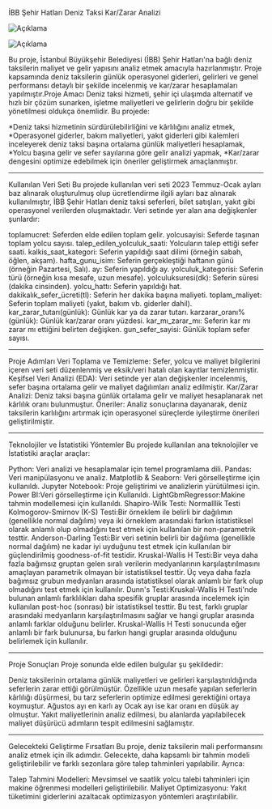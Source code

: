 İBB Şehir Hatları Deniz Taksi Kar/Zarar Analizi






![Açıklama](https://pbs.twimg.com/profile_images/1670793732264796167/5x0JMUSN_400x400.jpg)                                    



![Açıklama](https://i.pinimg.com/originals/e6/6f/be/e66fbe79ce5ed5427f775fdf944d3c17.png)


Bu proje, İstanbul Büyükşehir Belediyesi (İBB) Şehir Hatları'na bağlı deniz taksilerin maliyet ve gelir yapısını analiz etmek amacıyla hazırlanmıştır. Proje kapsamında deniz taksilerin günlük operasyonel giderleri, gelirleri ve genel performansı detaylı bir şekilde incelenmiş ve kar/zarar hesaplamaları yapılmıştır.Proje Amacı
Deniz taksi hizmeti, şehir içi ulaşımda alternatif ve hızlı bir çözüm sunarken, işletme maliyetleri ve gelirlerin doğru bir şekilde yönetilmesi oldukça önemlidir. Bu projede:

*Deniz taksi hizmetinin sürdürülebilirliğini ve kârlılığını analiz etmek,
*Operasyonel giderler, bakım maliyetleri, yakıt giderleri gibi kalemleri inceleyerek deniz taksi başına ortalama günlük maliyetleri hesaplamak,
*Yolcu başına gelir ve sefer sayılarına göre gelir analizi yapmak,
*Kar/zarar dengesini optimize edebilmek için öneriler geliştirmek amaçlanmıştır.

******************************************************************************
Kullanılan Veri Seti
Bu projede kullanılan veri seti 2023 Temmuz-Ocak ayları baz alınarak oluşturulmuş olup ücretlendirme ilgili ayları baz alınarak kullanılmıştır, İBB Şehir Hatları deniz taksi seferleri, bilet satışları, yakıt  gibi operasyonel verilerden oluşmaktadır. Veri setinde yer alan ana değişkenler şunlardır:

toplamucret: Seferden elde edilen toplam gelir.
yolcusayisi: Seferde taşınan toplam yolcu sayısı.
talep_edilen_yolculuk_saati: Yolcuların talep ettiği sefer saati.
kalkis_saat_kategori: Seferin yapıldığı saat dilimi (örneğin sabah, öğlen, akşam).
hafta_gunu_isim: Seferin gerçekleştiği haftanın günü (örneğin Pazartesi, Salı).
ay: Seferin yapıldığı ay.
yolculuk_kategorisi: Seferin türü (örneğin kısa mesafe, uzun mesafe).
yolculuksuresi(dk): Seferin süresi (dakika cinsinden).
yolcu_hattı: Seferin yapıldığı hat.
dakikalık_sefer_ücreti(tl): Seferin her dakika başına maliyeti.
toplam_maliyet: Seferin toplam maliyeti (yakıt, bakım vb. giderler dahil).
kar_zarar_tutarı(günlük): Günlük kar ya da zarar tutarı.
karzarar_oranı%(günlük): Günlük kar/zarar oranı yüzdesi.
kar_mı_zarar_mı: Seferin kar mı zarar mı ettiğini belirten değişken.
gun_sefer_sayisi: Günlük toplam sefer sayısı.

***************************************************************************************
Proje Adımları
Veri Toplama ve Temizleme:
Sefer, yolcu ve maliyet bilgilerini içeren veri seti düzenlenmiş ve eksik/veri hatalı olan kayıtlar temizlenmiştir.
Keşifsel Veri Analizi (EDA):
Veri setinde yer alan değişkenler incelenmiş, sefer başına ortalama gelir ve maliyet dağılımları analiz edilmiştir.
Kar/Zarar Analizi:
Deniz taksi başına günlük ortalama gelir ve maliyet hesaplanarak net kârlılık oranı bulunmuştur.
Öneriler:
Analiz sonuçlarına dayanarak, deniz taksilerin karlılığını artırmak için operasyonel süreçlerde iyileştirme önerileri geliştirilmiştir.
*******************************
Teknolojiler ve İstatistiki Yöntemler
Bu projede kullanılan ana teknolojiler ve İstatistiki araçlar araçlar:

Python: Veri analizi ve hesaplamalar için temel programlama dili.
Pandas: Veri manipülasyonu ve analiz.
Matplotlib & Seaborn: Veri görselleştirme için kullanıldı.
Jupyter Notebook: Proje geliştirimi ve analizlerin yürütülmesi için.
Power BI:Veri görselleştirme için Kullanıldı.
LightGbmRegressor:Makine tahmin modellemesi için kullanıldı.
Shapiro-Wilk Testi: Normalllik Testi
Kolmogorov-Smirnov (K-S) Testi:Bir örneklem ile belirli bir dağılımın (genellikle normal dağılım) veya iki örneklem arasındaki farkın istatistiksel olarak anlamlı olup olmadığını test etmek için kullanılan bir non-parametrik testtir.
Anderson-Darling Testi:Bir veri setinin belirli bir dağılıma (genellikle normal dağılım) ne kadar iyi uyduğunu test etmek için kullanılan bir güçlendirilmiş goodness-of-fit testidir.
Kruskal-Wallis H Testi:Bir veya daha fazla bağımsız gruptan gelen sıralı verilerin medyanlarının karşılaştırılmasını amaçlayan parametrik olmayan bir istatistiksel testtir.
Üç veya daha fazla bağımsız grubun medyanları arasında istatistiksel olarak anlamlı bir fark olup olmadığını test etmek için kullanılır.
Dunn's Testi:Kruskal-Wallis H Testi'nde bulunan anlamlı farklılıkları daha spesifik gruplar arasında incelemek için kullanılan post-hoc (sonrası) bir istatistiksel testtir. Bu test, farklı gruplar arasındaki medyanların karşılaştırılmasını sağlar ve hangi gruplar arasında anlamlı farklar olduğunu belirler.
Kruskal-Wallis H Testi sonucunda eğer anlamlı bir fark bulunursa, bu farkın hangi gruplar arasında olduğunu belirlemek için kullanılır.
*********************************************

Proje Sonuçları
Proje sonunda elde edilen bulgular şu şekildedir:

Deniz taksilerinin ortalama günlük maliyetleri ve gelirleri karşılaştırıldığında  seferlerin zarar ettiği görülmüştür.
Özellikle uzun mesafe yapılan seferlerin kârlılığı düşürmesi, bu tarz seferlerin optimize edilmesi gerektiğini ortaya koymuştur.
Ağustos ayı en karlı ay Ocak ayı ise kar oranı en düşük ay olmuştur.
Yakıt maliyetlerinin analiz edilmesi, bu alanlarda yapılabilecek maliyet düşürücü adımların tespit edilmesini sağlamıştır.


**************************************************************************
Gelecekteki Geliştirme Fırsatları
Bu proje, deniz taksilerin mali performansını analiz etmek için ilk adımdır. Gelecekte, daha kapsamlı bir tahmin modeli geliştirilebilir ve farklı sezonlara göre talep tahminleri yapılabilir. Ayrıca:

Talep Tahmini Modelleri: Mevsimsel ve saatlik yolcu talebi tahminleri için makine öğrenmesi modelleri geliştirilebilir.
Maliyet Optimizasyonu: Yakıt tüketimini giderlerini azaltacak optimizasyon yöntemleri araştırılabilir.
